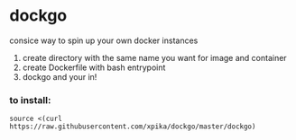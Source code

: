# dockgo

consice way to spin up your own docker instances

1. create directory with the same name you want for image and container
2. create Dockerfile with bash entrypoint   
3. dockgo and your in!    

### to install:

```
source <(curl https://raw.githubusercontent.com/xpika/dockgo/master/dockgo) 
```
